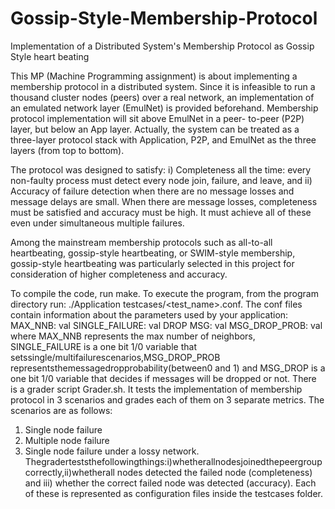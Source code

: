 # Gossip-Style-Membership-Protocol
Implementation of a Distributed System's Membership Protocol as Gossip Style heart beating

This MP (Machine Programming assignment) is about implementing a membership protocol in a distributed system. Since it is infeasible to run a thousand cluster nodes (peers) over a real network, an implementation of an emulated network layer (EmulNet) is provided beforehand. Membership protocol implementation will sit above EmulNet in a peer- to-peer (P2P) layer, but below an App layer. Actually, the system can be treated as a three-layer protocol stack with Application, P2P, and EmulNet as the three layers (from top to bottom).

The protocol was designed to satisfy: i) Completeness all the time: every non-faulty process must detect every node join, failure, and leave, and ii) Accuracy of failure detection when there are no message losses and message delays are small. When there are message losses, completeness must be satisfied and accuracy must be high. It must achieve all of these even under simultaneous multiple failures.

Among the mainstream membership protocols such as all-to-all heartbeating, gossip-style heartbeating, or SWIM-style membership, gossip-style heartbeating was particularly selected in this project for consideration of higher completeness and accuracy.

To compile the code, run make.
To execute the program, from the program directory run: ./Application testcases/<test_name>.conf. The conf files contain information about the parameters used by your application:
MAX_NNB: val
SINGLE_FAILURE: val DROP MSG: val
MSG_DROP_PROB: val
where MAX_NNB represents the max number of neighbors, SINGLE_FAILURE is a one bit 1/0 variable that setssingle/multifailurescenarios,MSG_DROP_PROB representsthemessagedropprobability(between0 and 1) and MSG_DROP is a one bit 1/0 variable that decides if messages will be dropped or not.
There is a grader script Grader.sh. It tests the implementation of membership protocol in 3 scenarios and grades each of them on 3 separate metrics. The scenarios are as follows:
1. Single node failure
2. Multiple node failure
3. Single node failure under a lossy network.
Thegraderteststhefollowingthings:i)whetherallnodesjoinedthepeergroup correctly,ii)whetherall nodes detected the failed node (completeness) and iii) whether the correct failed node was detected (accuracy). Each of these is represented as configuration files inside the testcases folder.
